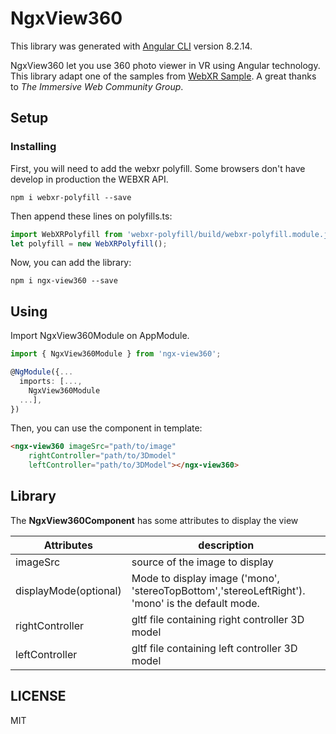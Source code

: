 # NgxView360

This library was generated with [Angular CLI](https://github.com/angular/angular-cli) version 8.2.14.

NgxView360 let you use 360 photo viewer in VR using Angular technology.
This library adapt one of the samples from [WebXR Sample](https://github.com/immersive-web/webxr-samples).
A great thanks to *The Immersive Web Community Group*.

## Setup

### Installing

First, you will need to add the webxr polyfill. Some browsers don't have develop in production the WEBXR API.

````
npm i webxr-polyfill --save
````

Then append these lines on polyfills.ts:

```typescript
import WebXRPolyfill from 'webxr-polyfill/build/webxr-polyfill.module.js';
let polyfill = new WebXRPolyfill();
```

Now, you can add the library:

````
npm i ngx-view360 --save
````

## Using

Import NgxView360Module on AppModule.

```typescript
import { NgxView360Module } from 'ngx-view360';

@NgModule({...
  imports: [...,
    NgxView360Module
  ...],
})
```

Then, you can use the component in template:

```html
<ngx-view360 imageSrc="path/to/image"
    rightController="path/to/3Dmodel"
    leftController="path/to/3DModel"></ngx-view360>
```

## Library

The **NgxView360Component** has some attributes to display the view

Attributes | description
------------ | -------------
imageSrc | source of the image to display
displayMode(optional) | Mode to display image ('mono', 'stereoTopBottom','stereoLeftRight'). 'mono' is the default mode.
rightController | gltf file containing right controller 3D model
leftController | gltf file containing left controller 3D model


## LICENSE

MIT

